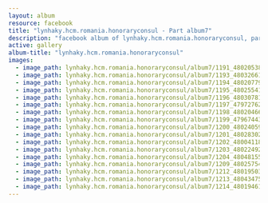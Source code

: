 ```yaml
---
layout: album
resource: facebook
title: "lynhaky.hcm.romania.honoraryconsul - Part album7"
description: "facebook album of lynhaky.hcm.romania.honoraryconsul, part album7."
active: gallery
album-title: "lynhaky.hcm.romania.honoraryconsul"
images:
  - image_path: lynhaky.hcm.romania.honoraryconsul/album7/1191_480205384_1167903671360258_5366941817539425925_n.jpg
  - image_path: lynhaky.hcm.romania.honoraryconsul/album7/1193_480326612_1167900951360530_2947847768539188939_n.jpg
  - image_path: lynhaky.hcm.romania.honoraryconsul/album7/1194_480207796_1167900894693869_1452076839457262402_n.jpg
  - image_path: lynhaky.hcm.romania.honoraryconsul/album7/1195_480255417_1167900811360544_8883371615936556083_n.jpg
  - image_path: lynhaky.hcm.romania.honoraryconsul/album7/1196_480307814_1167900841360541_1995159203536398050_n.jpg
  - image_path: lynhaky.hcm.romania.honoraryconsul/album7/1197_479727624_1167900768027215_2234451712054428613_n.jpg
  - image_path: lynhaky.hcm.romania.honoraryconsul/album7/1198_480204665_1167901058027186_4227786159186563361_n.jpg
  - image_path: lynhaky.hcm.romania.honoraryconsul/album7/1199_479674437_1167900838027208_6123877075838508449_n.jpg
  - image_path: lynhaky.hcm.romania.honoraryconsul/album7/1200_480240595_1167900834693875_6766532618101587593_n.jpg
  - image_path: lynhaky.hcm.romania.honoraryconsul/album7/1201_480283024_1167900824693876_2919112380990327335_n.jpg
  - image_path: lynhaky.hcm.romania.honoraryconsul/album7/1202_480041183_1167900848027207_7958778733868758104_n.jpg
  - image_path: lynhaky.hcm.romania.honoraryconsul/album7/1203_480224925_1167901068027185_2469468260991875689_n.jpg
  - image_path: lynhaky.hcm.romania.honoraryconsul/album7/1204_480481555_1167900718027220_6777196556942640224_n.jpg
  - image_path: lynhaky.hcm.romania.honoraryconsul/album7/1209_480257543_1167899994693959_3277152629893649262_n.jpg
  - image_path: lynhaky.hcm.romania.honoraryconsul/album7/1212_480195035_1167899748027317_3543373824502437191_n.jpg
  - image_path: lynhaky.hcm.romania.honoraryconsul/album7/1213_480434753_1167899878027304_8511601151251906349_n.jpg
  - image_path: lynhaky.hcm.romania.honoraryconsul/album7/1214_480194614_1167899841360641_7882328151976980486_n.jpg
---
```

